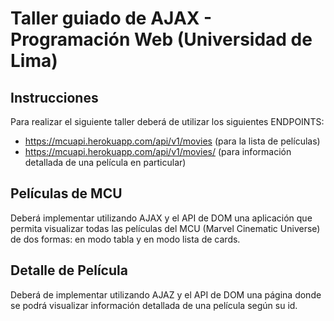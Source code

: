 # Taller guiado de AJAX - Programación Web (Universidad de Lima)

## Instrucciones

Para realizar el siguiente taller deberá de utilizar los siguientes ENDPOINTS:
- https://mcuapi.herokuapp.com/api/v1/movies (para la lista de películas)
- https://mcuapi.herokuapp.com/api/v1/movies/<id> (para información detallada de una película en particular)

## Películas de MCU

Deberá implementar utilizando AJAX y el API de DOM una aplicación que permita visualizar todas las películas del MCU
(Marvel Cinematic Universe) de dos formas: en modo tabla y en modo lista de cards.

## Detalle de Película

Deberá de implementar utilizando AJAZ y el API de DOM una página donde se podrá visualizar información detallada de una
película según su id.